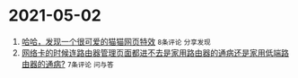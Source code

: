 # 2021-05-02

1. [哈哈，发现一个很可爱的猫猫网页特效](https://www.v2ex.com/t/774589) `8条评论` `分享发现`
1. [网络卡的时候连路由器管理页面都进不去是家用路由器的通病还是家用低端路由器的通病?](https://www.v2ex.com/t/774596) `7条评论` `问与答`
